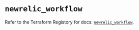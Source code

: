 # `newrelic_workflow`

Refer to the Terraform Registory for docs: [`newrelic_workflow`](https://www.terraform.io/docs/providers/newrelic/r/workflow).
